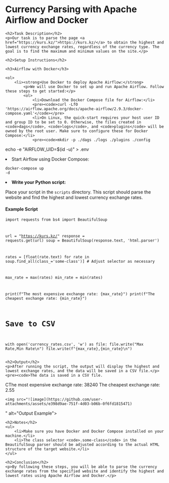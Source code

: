 <!DOCTYPE html>
<html lang="en">
<head>
    <meta charset="UTF-8">
    <meta name="viewport" content="width=device-width, initial-scale=1.0">
    <title>Currency Parsing with Apache Airflow and Docker</title>
</head>
<body>
    <h1>Currency Parsing with Apache Airflow and Docker</h1>
    
    <h2>Task Description</h2>
    <p>Our task is to parse the page <a href="https://kurs.kz/">https://kurs.kz/</a> to obtain the highest and lowest currency exchange rates, regardless of the currency type. The goal is to find the maximum and minimum values on the site.</p>
    
    <h2>Setup Instructions</h2>
    
    <h3>Airflow with Docker</h3>
    
    <ol>
        <li><strong>Use Docker to deploy Apache Airflow:</strong>
            <p>We will use Docker to set up and run Apache Airflow. Follow these steps to get started:</p>
            <ol>
                <li>Download the Docker Compose file for Airflow:</li>
                <pre><code>curl -LfO 'https://airflow.apache.org/docs/apache-airflow/2.9.3/docker-compose.yaml'</code></pre>
                <li>On Linux, the quick-start requires your host user ID and group ID to be set to 0. Otherwise, the files created in <code>dags</code>, <code>logs</code>, and <code>plugins</code> will be owned by the root user. Make sure to configure these for Docker Compose:</li>
                <pre><code>mkdir -p ./dags ./logs ./plugins ./config
echo -e "AIRFLOW_UID=$(id -u)" > .env</code></pre>
                <li>Start Airflow using Docker Compose:</li>
                <pre><code>docker-compose up -d</code></pre>
            </ol>
        </li>
        <li><strong>Write your Python script:</strong>
            <p>Place your script in the <code>scripts</code> directory. This script should parse the website and find the highest and lowest currency exchange rates.</p>
            <h4>Example Script</h4>
            <pre><code>import requests
from bs4 import BeautifulSoup

url = "https://kurs.kz/"
response = requests.get(url)
soup = BeautifulSoup(response.text, 'html.parser')

rates = [float(rate.text) for rate in soup.find_all(class_='some-class')]  # Adjust selector as necessary

max_rate = max(rates)
min_rate = min(rates)

print(f"The most expensive exchange rate: {max_rate}")
print(f"The cheapest exchange rate: {min_rate}")

# Save to CSV
with open('currency_rates.csv', 'w') as file:
    file.write("Max Rate,Min Rate\n")
    file.write(f"{max_rate},{min_rate}\n")</code></pre>
        </li>
    </ol>
    
    <h2>Output</h2>
    <p>After running the script, the output will display the highest and lowest exchange rates, and the data will be saved in a CSV file.</p>
    <pre><code>The data is saved in a CSV file.
СThe most expensive exchange rate: 38240
The cheapest exchange rate: 2.55</code></pre>
    
    <img src="![image](https://github.com/user-attachments/assets/e398d9ae-751f-4d03-b06b-0f6fd1815471)
" alt="Output Example">
    
    <h2>Notes</h2>
    <ul>
        <li>Make sure you have Docker and Docker Compose installed on your machine.</li>
        <li>The class selector <code>.some-class</code> in the BeautifulSoup parser should be adjusted according to the actual HTML structure of the target website.</li>
    </ul>
    
    <h2>Conclusion</h2>
    <p>By following these steps, you will be able to parse the currency exchange rates from the specified website and identify the highest and lowest rates using Apache Airflow and Docker.</p>
</body>
</html>
